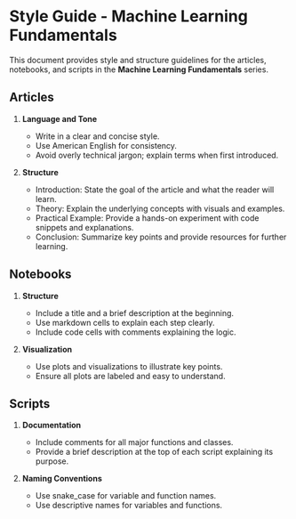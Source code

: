 # Style Guide - Machine Learning Fundamentals

This document provides style and structure guidelines for the articles, notebooks, and scripts in the **Machine Learning Fundamentals** series.

## Articles
1. **Language and Tone**
   - Write in a clear and concise style.
   - Use American English for consistency.
   - Avoid overly technical jargon; explain terms when first introduced.

2. **Structure**
   - Introduction: State the goal of the article and what the reader will learn.
   - Theory: Explain the underlying concepts with visuals and examples.
   - Practical Example: Provide a hands-on experiment with code snippets and explanations.
   - Conclusion: Summarize key points and provide resources for further learning.

## Notebooks
1. **Structure**
   - Include a title and a brief description at the beginning.
   - Use markdown cells to explain each step clearly.
   - Include code cells with comments explaining the logic.

2. **Visualization**
   - Use plots and visualizations to illustrate key points.
   - Ensure all plots are labeled and easy to understand.

## Scripts
1. **Documentation**
   - Include comments for all major functions and classes.
   - Provide a brief description at the top of each script explaining its purpose.

2. **Naming Conventions**
   - Use snake_case for variable and function names.
   - Use descriptive names for variables and functions.